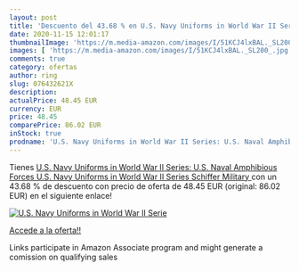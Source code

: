 ```yaml
---
layout: post
title: 'Descuento del 43.68 % en U.S. Navy Uniforms in World War II Serie'
date: 2020-11-15 12:01:17
thumbnailImage: 'https://m.media-amazon.com/images/I/51KCJ4lxBAL._SL200_.jpg'
images: [ 'https://m.media-amazon.com/images/I/51KCJ4lxBAL._SL200_.jpg' ]
comments: true
category: ofertas
author: ring
slug: 076432621X
description:
actualPrice: 48.45 EUR
currency: EUR
price: 48.45
comparePrice: 86.02 EUR
inStock: true
prodname: 'U.S. Navy Uniforms in World War II Series: U.S. Naval Amphibious Forces  U.S. Navy Uniforms in World War II Series Schiffer Military '
---
```


Tienes [U.S. Navy Uniforms in World War II Series: U.S. Naval Amphibious Forces  U.S. Navy Uniforms in World War II Series Schiffer Military ](https://www.amazon.es/dp/076432621X/?tag=tolees-21) con un 43.68 % de descuento con precio de oferta de 48.45 EUR (original: 86.02 EUR) en el siguiente enlace!

[![U.S. Navy Uniforms in World War II Serie](https://m.media-amazon.com/images/I/51KCJ4lxBAL._SL200_.jpg)](https://www.amazon.es/dp/076432621X/?tag=tolees-21)

[Accede a la oferta!!](https://www.amazon.es/dp/076432621X/?tag=tolees-21)

Links participate in Amazon Associate program and might generate a comission on qualifying sales



